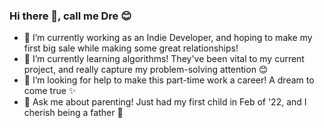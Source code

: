 ### Hi there 👋, call me Dre 😊


- 🔭 I’m currently working as an Indie Developer, and hoping to make my first big sale while making some great relationships!
- 🌱 I’m currently learning algorithms! They've been vital to my current project, and really capture my problem-solving attention 😊
- 🤔 I’m looking for help to make this part-time work a career! A dream to come true ✨
- 💬 Ask me about parenting! Just had my first child in Feb of '22, and I cherish being a father 🥰
